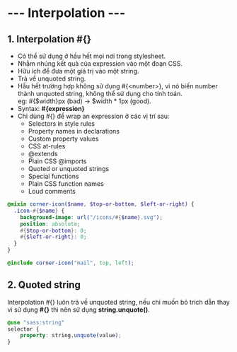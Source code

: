 # --- Interpolation ---

## 1. Interpolation #{} 

- Có thể sử dụng ở hầu hết mọi nơi trong stylesheet.  
- Nhằm nhúng kết quả của expression vào một đoạn CSS.  
- Hữu ích để đưa một giá trị vào một string.  
- Trả về unquoted string.  
- Hầu hết trường hợp không sử dụng #{\<number\>}, vì nó biến number thành unquoted string, không thể sử dụng cho tính toán.  
    eg: #{$width}px (bad) -> $width * 1px (good).  
- Syntax: **#{expression}**  
- Chỉ dùng #{} để wrap an expression ở các vị trí sau:  
    - Selectors in style rules  
    - Property names in declarations  
    - Custom property values  
    - CSS at-rules  
    - @extends  
    - Plain CSS @imports  
    - Quoted or unquoted strings  
    - Special functions  
    - Plain CSS function names  
    - Loud comments  

```scss
@mixin corner-icon($name, $top-or-bottom, $left-or-right) {
  .icon-#{$name} {
    background-image: url("/icons/#{$name}.svg");
    position: absolute;
    #{$top-or-bottom}: 0;
    #{$left-or-right}: 0;
  }
}

@include corner-icon("mail", top, left);
```


## 2. Quoted string

Interpolation #{} luôn trả về unquoted string, nếu chỉ muốn bỏ trích dẫn thay vì sử dụng **#{}** thì nên sử dụng **string.unquote()**.  

```scss
@use "sass:string"
selector {
    property: string.unquote(value);
}
```
